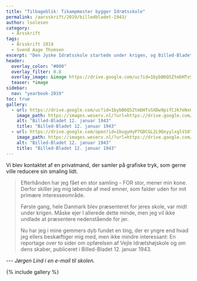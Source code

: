 ```yaml
---
title: "Tilbageblik: Tikampmester bygger Idrætsskole"
permalink: /aarsskrift/2019/billedbladet-1943/
author: lsolesen
category:
  - Årsskrift
tags:
  - Årsskrift 2019
  - Svend Aage Thomsen
excerpt: "Den Jyske Idrætsskole startede under krigen, og Billed-Bladet fortalte om projektet januar 1943."
header:
  overlay_color: "#000"
  overlay_filter: 0.8
  overlay_image: &image https://drive.google.com/uc?id=1bybB6QSZtmbHTvSXDw9pifCJk7eNxOqk
  teaser: *image
sidebar:
  nav: "yearbook-2019"
toc: true
gallery:
  - url: https://drive.google.com/uc?id=1bybB6QSZtmbHTvSXDw9pifCJk7eNxOqk
    image_path: https://images.weserv.nl/?url=https://drive.google.com/uc?id=1bybB6QSZtmbHTvSXDw9pifCJk7eNxOqk&w=400
    alt: "Billed-Bladet 12. januar 1943"
    title: "Billed-Bladet 12. januar 1943"
  - url: https://drive.google.com/open?id=1bugyHyP7GDCGL2L9QxyylxglV16Ye5-b
    image_path: https://images.weserv.nl/?url=https://drive.google.com/uc?id=1bugyHyP7GDCGL2L9QxyylxglV16Ye5-b&w=400
    alt: "Billed-Bladet 12. januar 1943"
    title: "Billed-Bladet 12. januar 1943"
---
```


Vi blev kontaktet af en privatmand, der samler på grafiske tryk, som gerne ville reducere sin smaling lidt.

> Efterhånden har jeg fået en stor samling - FOR stor, mener min kone. Derfor skiller jeg mig løbende af med emner, som falder uden for mit primære interesseområde.
>
> Første gang, hele Danmark blev præsenteret for jeres skole, var midt under krigen. Måske ejer I allerede dette minde, men jeg vil ikke undlade at præsentere nedenstående for jer.
>
> Nu har jeg i mine gemmers dyb fundet en ting, der er yngre end hvad jeg ellers beskæftiger mig med, men ikke mindre interessant: En reportage over to sider om opførelsen af Vejle Idrætshøjskole og om dens skaber, publiceret i Billed-Bladet 12. januar 1943.

--- <cite>Jørgen Lind i en e-mail til skolen.</cite>

{% include gallery %}
